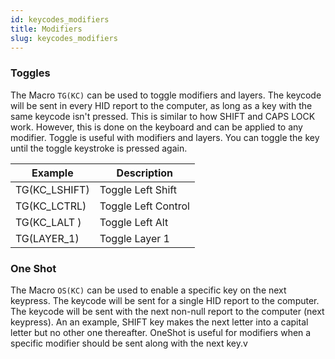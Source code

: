 ```yaml
---
id: keycodes_modifiers
title: Modifiers
slug: keycodes_modifiers
---
```



### Toggles

The Macro `TG(KC)` can be used to toggle modifiers and layers.  The keycode will be sent in every HID report to the computer, as long as a key with the same keycode isn't pressed. This is similar to how SHIFT and CAPS LOCK work.  However, this is done on the keyboard and can be applied to any modifier.
Toggle is useful with modifiers and layers.  You can toggle the key until the toggle keystroke is pressed again.

| Example                 | Description             | 
| ----------------------- | ----------------------- | 
| TG(KC_LSHIFT)           | Toggle Left Shift       | 
| TG(KC_LCTRL)            | Toggle Left Control     | 
| TG(KC_LALT  )           | Toggle Left Alt         | 
| TG(LAYER_1)             | Toggle Layer 1          | 

### One Shot

The Macro `OS(KC)` can be used to enable a specific key on the next keypress.  The keycode will be sent for a single HID report to the computer.  The keycode will be sent with the next non-null report to the computer (next keypress).  An an example, SHIFT key makes the next letter into a capital letter but no other one thereafter.  OneShot is useful for modifiers when a specific modifier should be sent along with the next key.v